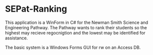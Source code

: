 # SEPat-Ranking

This application is a WinForm in C# for the Newman Smith Science and Engineering Pathway. The Pathway wants to rank their students so the highest may recieve regocnigtion and the lowest may be identified for assistance.

The basic system is a Windows Forms GUI for rw on an Access DB. 
